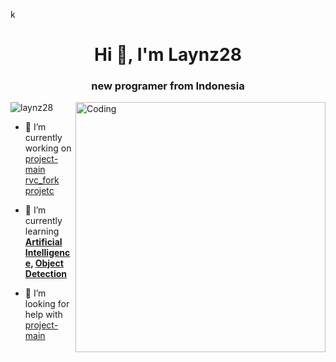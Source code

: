k 


<h1 align="center">Hi 👋, I'm Laynz28</h1>
<h3 align="center">new programer from Indonesia</h3>

<img align="right" alt="Coding" width="400" src="https://i.scdn.co/image/ab67706c0000da84c097328895765e6e5c67da7b">

<p align="left"> <img src="https://komarev.com/ghpvc/?username=laynz28&label=Profile%20views&color=0e75b6&style=flat" alt="laynz28" /> </p>


- 🔭 I’m currently working on [project-main rvc_fork projetc](https://github.com/HoshioPilio/projetc-main)

- 🌱 I’m currently learning **[Artificial Intelligence](https://www.google.com/search?client=firefox-b-d&q=Artificial+Intelligence), [Object Detection](https://www.google.com/search?client=firefox-b-d&q=Object+Detection)**

- 🤝 I’m looking for help with [project-main]([https://github.com/laynz28/KitEngine](https://github.com/HoshioPilio/projetc-main))



